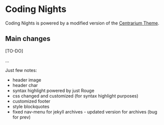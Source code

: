 # Coding Nights
Coding Nights is powered by a modified version of the [Centrarium Theme](https://github.com/bencentra/centrarium).

## Main changes
[TO-DO]

...

Just few notes:

- header image
- header char
- syntax highlight powered by just Rouge
- css changed and customized (for syntax highlight purposes)
- customized footer
- style blockquotes
- fixed nav-menu for jekyll archives - updated version for archives (bug for prev)
